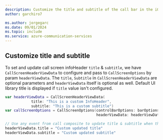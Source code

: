 ```yaml
---
description: Customize the title and subtitle of the call bar in the iOS UI Library
author: garchiro7

ms.author: jorgegarc
ms.date: 09/01/2024
ms.topic: include
ms.service: azure-communication-services
---
```


## Customize title and subtitle

To set and update call screen infoHeader `title` & `subtitle`, we have `CallScreenHeaderViewData` to configure and pass to `CallScreenOptions` by param `headerViewData`. The `title`, `Subtitle` in `CallScreenHeaderViewData` are optional parameters and `headerViewData` itself is optional as well. Default UI library title is displayed if `title` value isn't configured.

```swift
var headerViewData = CallScreenHeaderViewData(
            title: "This is a custom InfoHeader",
            subtitle: "This is a custom subtitle")
var callScreenOptions = CallScreenOptions(controlBarOptions: barOptions,
                                          headerViewData: headerViewData)

// Use any event from call composite to update title & subtitle when the call is in progress.
headerViewData.title = "Custom updated title"
headerViewData.subtitle = "Custom updated subtitle"
```
